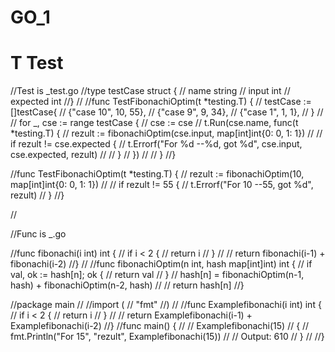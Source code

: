 # GO_1

# T Test

//Test is _test.go
//type testCase struct {
//	name     string
//	input    int
//	expected int
//}
//
//func TestFibonachiOptim(t *testing.T) {
//	testCase := []testCase{
//		{"case 10", 10, 55},
//		{"case 9", 9, 34},
//		{"case 1", 1, 1},
//	}
//
//	for _, cse := range testCase {
//		cse := cse
//		t.Run(cse.name, func(t *testing.T) {
//			rezult := fibonachiOptim(cse.input, map[int]int{0: 0, 1: 1})
//
//			if rezult != cse.expected {
//				t.Errorf("For %d --%d, got %d", cse.input, cse.expected, rezult)
//
//			}
//		})
//
//	}
//}

//func TestFibonachiOptim(t *testing.T) {
//	rezult := fibonachiOptim(10, map[int]int{0: 0, 1: 1})
//
//	if rezult != 55 {
//		t.Errorf("For 10 --55, got %d", rezult)
//	}
//}

//


//Func is _.go

//func fibonachi(i int) int {
//	if i < 2 {
//		return i
//	}
//
//	return fibonachi(i-1) + fibonachi(i-2)
//}
//
//func fibonachiOptim(n int, hash map[int]int) int {
//	if val, ok := hash[n]; ok {
//		return val
//	}
//	hash[n] = fibonachiOptim(n-1, hash) + fibonachiOptim(n-2, hash)
//
//	return hash[n]
//}

//package main
//
//import (
//	"fmt"
//)
//
//func Examplefibonachi(i int) int {
//	if i < 2 {
//		return i
//	}
//
//	return Examplefibonachi(i-1) + Examplefibonachi(i-2)
//}
//func main() {
//
//	Examplefibonachi(15)
//	{
//		fmt.Println("For 15", "rezult", Examplefibonachi(15))
//		// Output: 610
//	}
//
//}

